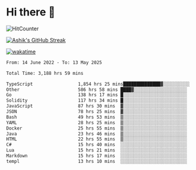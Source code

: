 # Hi there 👋

![HitCounter](https://hits.seeyoufarm.com/api/count/incr/badge.svg?url=https%3A%2F%2Fgithub.com%2Fashrhmn1212%2Fhit-counter)

<!-- ![Contribution Graph](https://github-readme-activity-graph.cyclic.app/graph?username=ashrhmn) -->


<!-- [![Top Langs](https://github-readme-stats.vercel.app/api/top-langs/?username=ashrhmn&layout=compact&theme=synthwave&langs_count=10&card_width=445)](https://github.com/anuraghazra/github-readme-stats) -->

[![Ashik's GitHub Streak](https://github-readme-streak-stats.herokuapp.com/?user=ashrhmn&theme=blood&fire=DD7F1C&background=151515&dates=9f9f9f&border=DD2727)](https://git.io/streak-stats)

<!-- ![Ashik's GitHub stats](https://github-readme-stats.vercel.app/api/?username=ashrhmn&show_icons=true&title_color=fff&icon_color=79ff97&text_color=9f9f9f&bg_color=151515) -->

[![wakatime](https://wakatime.com/badge/user/3df86613-ba63-4631-8e65-0ff18e7becad.svg)](https://wakatime.com/@3df86613-ba63-4631-8e65-0ff18e7becad)

<!--START_SECTION:waka-->

```txt
From: 14 June 2022 - To: 13 May 2025

Total Time: 3,188 hrs 59 mins

TypeScript                 1,854 hrs 25 mins██████████████▓░░░░░░░░░░   58.16 %
Other                      586 hrs 58 mins ████▓░░░░░░░░░░░░░░░░░░░░   18.41 %
Go                         138 hrs 17 mins █░░░░░░░░░░░░░░░░░░░░░░░░   04.34 %
Solidity                   117 hrs 34 mins █░░░░░░░░░░░░░░░░░░░░░░░░   03.69 %
JavaScript                 87 hrs 30 mins  ▓░░░░░░░░░░░░░░░░░░░░░░░░   02.74 %
JSON                       78 hrs 25 mins  ▓░░░░░░░░░░░░░░░░░░░░░░░░   02.46 %
Bash                       49 hrs 53 mins  ▒░░░░░░░░░░░░░░░░░░░░░░░░   01.56 %
YAML                       28 hrs 25 mins  ▒░░░░░░░░░░░░░░░░░░░░░░░░   00.89 %
Docker                     25 hrs 55 mins  ▒░░░░░░░░░░░░░░░░░░░░░░░░   00.81 %
Java                       23 hrs 46 mins  ▒░░░░░░░░░░░░░░░░░░░░░░░░   00.75 %
HTML                       22 hrs 55 mins  ▒░░░░░░░░░░░░░░░░░░░░░░░░   00.72 %
C#                         15 hrs 40 mins  ░░░░░░░░░░░░░░░░░░░░░░░░░   00.49 %
Lua                        15 hrs 21 mins  ░░░░░░░░░░░░░░░░░░░░░░░░░   00.48 %
Markdown                   15 hrs 17 mins  ░░░░░░░░░░░░░░░░░░░░░░░░░   00.48 %
templ                      13 hrs 10 mins  ░░░░░░░░░░░░░░░░░░░░░░░░░   00.41 %
```

<!--END_SECTION:waka-->


<!--### Most Used Languages 
<img src="https://wakatime.com/share/@ashrhmn/24ecb986-5bf8-4607-af7f-0aab08908d8c.png" />

### Favourite Tools
<img src="https://wakatime.com/share/@ashrhmn/f4e08015-f3bc-460a-9228-95a3ba11c604.png" />-->
